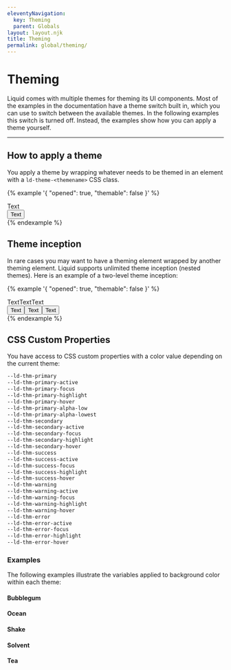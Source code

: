 ```yaml
---
eleventyNavigation:
  key: Theming
  parent: Globals
layout: layout.njk
title: Theming
permalink: global/theming/
---
```


<link rel="stylesheet" href="css_components/ld-button.css">

# Theming

Liquid comes with multiple themes for theming its UI components. Most of the examples in the documentation have a theme switch built in, which you can use to switch between the available themes. In the following examples this switch is turned off. Instead, the examples show how you can apply a theme yourself.

---

## How to apply a theme

You apply a theme by wrapping whatever needs to be themed in an element with a `ld-theme-<themename>` CSS class.

{% example '{ "opened": true, "themable": false }' %}
<div class="ld-theme-bubblegum">
  <ld-button>Text</ld-button>
</div>

<!-- CSS component -->

<div class="ld-theme-bubblegum">
  <button class="ld-button">Text</button>
</div>
{% endexample %}

## Theme inception

In rare cases you may want to have a theming element wrapped by another theming element. Liquid supports unlimited theme inception (nested themes). Here is an example of a two-level theme inception:

{% example '{ "opened": true, "themable": false }' %}
<div class="ld-theme-bubblegum" style="display: flex;">
  <ld-button>Text</ld-button>
  <div class="ld-theme-tea" style="display: flex;">
    <ld-button style="margin: 0 var(--ld-sp-16);">Text</ld-button>
    <div class="ld-theme-ocean">
      <ld-button>Text</ld-button>
    </div>
  </div>
</div>

<!-- CSS component -->

<div class="ld-theme-bubblegum" style="display: flex;">
  <button class="ld-button">Text</button>
  <div class="ld-theme-tea" style="display: flex;">
    <button class="ld-button" style="margin: 0 var(--ld-sp-16);">Text</button>
    <div class="ld-theme-ocean">
      <button class="ld-button">Text</button>
    </div>
  </div>
</div>
{% endexample %}

## CSS Custom Properties

You have access to CSS custom properties with a color value depending on the current theme:

```html
--ld-thm-primary
--ld-thm-primary-active
--ld-thm-primary-focus
--ld-thm-primary-highlight
--ld-thm-primary-hover
--ld-thm-primary-alpha-low
--ld-thm-primary-alpha-lowest
--ld-thm-secondary
--ld-thm-secondary-active
--ld-thm-secondary-focus
--ld-thm-secondary-highlight
--ld-thm-secondary-hover
--ld-thm-success
--ld-thm-success-active
--ld-thm-success-focus
--ld-thm-success-highlight
--ld-thm-success-hover
--ld-thm-warning
--ld-thm-warning-active
--ld-thm-warning-focus
--ld-thm-warning-highlight
--ld-thm-warning-hover
--ld-thm-error
--ld-thm-error-active
--ld-thm-error-focus
--ld-thm-error-highlight
--ld-thm-error-hover
```

### Examples

The following examples illustrate the variables applied to background color within each theme:

#### Bubblegum

<div class="ld-theme-bubblegum">
    <docs-color var="--ld-thm-primary-focus"></docs-color>
    <docs-color var="--ld-thm-primary"></docs-color>
    <docs-color var="--ld-thm-primary-hover"></docs-color>
    <docs-color var="--ld-thm-primary-active"></docs-color>
    <docs-color is-transparent var="--ld-thm-primary-alpha-low"></docs-color>
    <docs-color is-transparent var="--ld-thm-primary-alpha-lowest"></docs-color>
    <docs-color var="--ld-thm-secondary-focus"></docs-color>
    <docs-color var="--ld-thm-secondary"></docs-color>
    <docs-color var="--ld-thm-secondary-hover"></docs-color>
    <docs-color var="--ld-thm-secondary-active"></docs-color>
    <docs-color var="--ld-thm-success-focus"></docs-color>
    <docs-color var="--ld-thm-success"></docs-color>
    <docs-color var="--ld-thm-success-hover"></docs-color>
    <docs-color var="--ld-thm-success-active"></docs-color>
    <docs-color var="--ld-thm-warning-focus"></docs-color>
    <docs-color var="--ld-thm-warning"></docs-color>
    <docs-color var="--ld-thm-warning-hover"></docs-color>
    <docs-color var="--ld-thm-warning-active"></docs-color>
    <docs-color var="--ld-thm-error-focus"></docs-color>
    <docs-color var="--ld-thm-error"></docs-color>
    <docs-color var="--ld-thm-error-hover"></docs-color>
    <docs-color var="--ld-thm-error-active"></docs-color>
</div>

#### Ocean

<div class="ld-theme-ocean">
  <docs-color var="--ld-thm-primary-focus"></docs-color>
  <docs-color var="--ld-thm-primary"></docs-color>
  <docs-color var="--ld-thm-primary-hover"></docs-color>
  <docs-color var="--ld-thm-primary-active"></docs-color>
  <docs-color is-transparent var="--ld-thm-primary-alpha-low"></docs-color>
  <docs-color is-transparent var="--ld-thm-primary-alpha-lowest"></docs-color>
  <docs-color var="--ld-thm-secondary-focus"></docs-color>
  <docs-color var="--ld-thm-secondary"></docs-color>
  <docs-color var="--ld-thm-secondary-hover"></docs-color>
  <docs-color var="--ld-thm-secondary-active"></docs-color>
  <docs-color var="--ld-thm-success-focus"></docs-color>
  <docs-color var="--ld-thm-success"></docs-color>
  <docs-color var="--ld-thm-success-hover"></docs-color>
  <docs-color var="--ld-thm-success-active"></docs-color>
  <docs-color var="--ld-thm-warning-focus"></docs-color>
  <docs-color var="--ld-thm-warning"></docs-color>
  <docs-color var="--ld-thm-warning-hover"></docs-color>
  <docs-color var="--ld-thm-warning-active"></docs-color>
  <docs-color var="--ld-thm-error-focus"></docs-color>
  <docs-color var="--ld-thm-error"></docs-color>
  <docs-color var="--ld-thm-error-hover"></docs-color>
  <docs-color var="--ld-thm-error-active"></docs-color>
</div>

#### Shake

<div class="ld-theme-shake">
  <docs-color var="--ld-thm-primary-focus"></docs-color>
  <docs-color var="--ld-thm-primary"></docs-color>
  <docs-color var="--ld-thm-primary-hover"></docs-color>
  <docs-color var="--ld-thm-primary-active"></docs-color>
  <docs-color is-transparent var="--ld-thm-primary-alpha-low"></docs-color>
  <docs-color is-transparent var="--ld-thm-primary-alpha-lowest"></docs-color>
  <docs-color var="--ld-thm-secondary-focus"></docs-color>
  <docs-color var="--ld-thm-secondary"></docs-color>
  <docs-color var="--ld-thm-secondary-hover"></docs-color>
  <docs-color var="--ld-thm-secondary-active"></docs-color>
  <docs-color var="--ld-thm-success-focus"></docs-color>
  <docs-color var="--ld-thm-success"></docs-color>
  <docs-color var="--ld-thm-success-hover"></docs-color>
  <docs-color var="--ld-thm-success-active"></docs-color>
  <docs-color var="--ld-thm-warning-focus"></docs-color>
  <docs-color var="--ld-thm-warning"></docs-color>
  <docs-color var="--ld-thm-warning-hover"></docs-color>
  <docs-color var="--ld-thm-warning-active"></docs-color>
  <docs-color var="--ld-thm-error-focus"></docs-color>
  <docs-color var="--ld-thm-error"></docs-color>
  <docs-color var="--ld-thm-error-hover"></docs-color>
  <docs-color var="--ld-thm-error-active"></docs-color>
</div>

#### Solvent

<div class="ld-theme-solvent">
  <docs-color var="--ld-thm-primary-focus"></docs-color>
  <docs-color var="--ld-thm-primary"></docs-color>
  <docs-color var="--ld-thm-primary-hover"></docs-color>
  <docs-color var="--ld-thm-primary-active"></docs-color>
  <docs-color is-transparent var="--ld-thm-primary-alpha-low"></docs-color>
  <docs-color is-transparent var="--ld-thm-primary-alpha-lowest"></docs-color>
  <docs-color var="--ld-thm-secondary-focus"></docs-color>
  <docs-color var="--ld-thm-secondary"></docs-color>
  <docs-color var="--ld-thm-secondary-hover"></docs-color>
  <docs-color var="--ld-thm-secondary-active"></docs-color>
  <docs-color var="--ld-thm-success-focus"></docs-color>
  <docs-color var="--ld-thm-success"></docs-color>
  <docs-color var="--ld-thm-success-hover"></docs-color>
  <docs-color var="--ld-thm-success-active"></docs-color>
  <docs-color var="--ld-thm-warning-focus"></docs-color>
  <docs-color var="--ld-thm-warning"></docs-color>
  <docs-color var="--ld-thm-warning-hover"></docs-color>
  <docs-color var="--ld-thm-warning-active"></docs-color>
  <docs-color var="--ld-thm-error-focus"></docs-color>
  <docs-color var="--ld-thm-error"></docs-color>
  <docs-color var="--ld-thm-error-hover"></docs-color>
  <docs-color var="--ld-thm-error-active"></docs-color>
</div>

#### Tea

<div class="ld-theme-tea">
  <docs-color var="--ld-thm-primary-focus"></docs-color>
  <docs-color var="--ld-thm-primary"></docs-color>
  <docs-color var="--ld-thm-primary-hover"></docs-color>
  <docs-color var="--ld-thm-primary-active"></docs-color>
  <docs-color is-transparent var="--ld-thm-primary-alpha-low"></docs-color>
  <docs-color is-transparent var="--ld-thm-primary-alpha-lowest"></docs-color>
  <docs-color var="--ld-thm-secondary-focus"></docs-color>
  <docs-color var="--ld-thm-secondary"></docs-color>
  <docs-color var="--ld-thm-secondary-hover"></docs-color>
  <docs-color var="--ld-thm-secondary-active"></docs-color>
  <docs-color var="--ld-thm-success-focus"></docs-color>
  <docs-color var="--ld-thm-success"></docs-color>
  <docs-color var="--ld-thm-success-hover"></docs-color>
  <docs-color var="--ld-thm-success-active"></docs-color>
  <docs-color var="--ld-thm-warning-focus"></docs-color>
  <docs-color var="--ld-thm-warning"></docs-color>
  <docs-color var="--ld-thm-warning-hover"></docs-color>
  <docs-color var="--ld-thm-warning-active"></docs-color>
  <docs-color var="--ld-thm-error-focus"></docs-color>
  <docs-color var="--ld-thm-error"></docs-color>
  <docs-color var="--ld-thm-error-hover"></docs-color>
  <docs-color var="--ld-thm-error-active"></docs-color>
</div>
